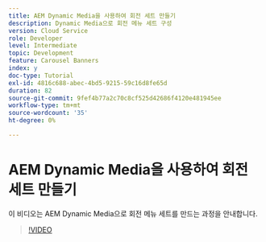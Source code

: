 ```yaml
---
title: AEM Dynamic Media을 사용하여 회전 세트 만들기
description: Dynamic Media으로 회전 메뉴 세트 구성
version: Cloud Service
role: Developer
level: Intermediate
topic: Development
feature: Carousel Banners
index: y
doc-type: Tutorial
exl-id: 4816c688-abec-4bd5-9215-59c16d8fe65d
duration: 82
source-git-commit: 9fef4b77a2c70c8cf525d42686f4120e481945ee
workflow-type: tm+mt
source-wordcount: '35'
ht-degree: 0%

---
```


# AEM Dynamic Media을 사용하여 회전 세트 만들기

이 비디오는 AEM Dynamic Media으로 회전 메뉴 세트를 만드는 과정을 안내합니다.

>[!VIDEO](https://video.tv.adobe.com/v/335380?quality=12&learn=on)
